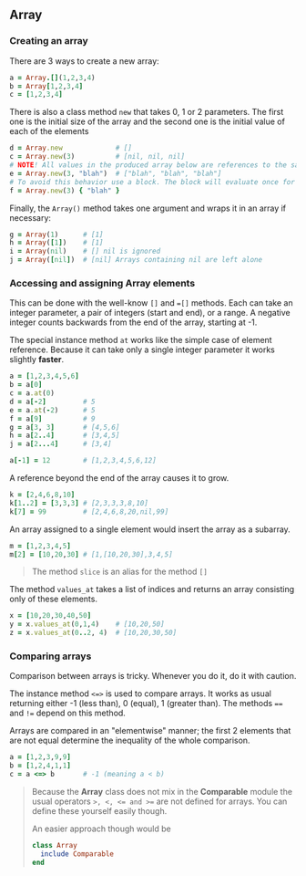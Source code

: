 ## Array

### Creating an array

There are 3 ways to create a new array:

```ruby
a = Array.[](1,2,3,4)
b = Array[1,2,3,4]
c = [1,2,3,4]
```

There is also a class method `new` that takes 0, 1 or 2
parameters. The first one is the initial size of the array and the 
second one is the initial value of each of the elements

````ruby
d = Array.new             # []
c = Array.new(3)          # [nil, nil, nil]
# NOTE! All values in the produced array below are references to the same object
e = Array.new(3, "blah")  # ["blah", "blah", "blah"]
# To avoid this behavior use a block. The block will evaluate once for each element
f = Array.new(3) { "blah" }
````

Finally, the `Array()` method takes one argument and wraps it in an array
if necessary:
````ruby
g = Array(1)      # [1]
h = Array([1])    # [1]
i = Array(nil)    # [] nil is ignored
j = Array([nil])  # [nil] Arrays containing nil are left alone
````

### Accessing and assigning Array elements

This can be done with the well-know `[]` and `=[]` methods. Each can take 
an integer parameter, a pair of integers (start and end), or a range.
A negative integer counts backwards from the end of the array, starting at -1.

The special instance method `at` works like the simple case of element
reference. Because it can take only a single integer parameter it works 
slightly **faster**.

````ruby
a = [1,2,3,4,5,6]
b = a[0]
c = a.at(0)
d = a[-2]         # 5
e = a.at(-2)      # 5
f = a[9]          # 9
g = a[3, 3]       # [4,5,6]
h = a[2..4]       # [3,4,5]
j = a[2...4]      # [3,4]

a[-1] = 12        # [1,2,3,4,5,6,12]
````

A reference beyond the end of the array causes it to grow.

````ruby
k = [2,4,6,8,10]
k[1..2] = [3,3,3] # [2,3,3,3,8,10]
k[7] = 99         # [2,4,6,8,20,nil,99]
````

An array assigned to a single element would insert the array as a 
subarray.

````ruby
m = [1,2,3,4,5]
m[2] = [10,20,30] # [1,[10,20,30],3,4,5]
````

> The method `slice` is an alias for the method `[]`

The method `values_at` takes a list of indices and returns an array
consisting only of these elements.

```ruby
x = [10,20,30,40,50]
y = x.values_at(0,1,4)    # [10,20,50]
z = x.values_at(0..2, 4)  # [10,20,30,50]
```

### Comparing arrays

Comparison between arrays is tricky. Whenever you do it, do it with caution.

The instance method `<=>` is used to compare arrays.
It works as usual returning either -1 (less than), 0 (equal), 1 (greater than).
The methods `==` and `!=` depend on this method.

Arrays are compared in an "elementwise" manner; the first 2 elements
that are not equal determine the inequality of the whole comparison.

```ruby
a = [1,2,3,9,9] 
b = [1,2,4,1,1]
c = a <=> b       # -1 (meaning a < b) 
```


> Because the **Array** class does not mix in the **Comparable** module
> the usual operators `>, <, <= and >=` are not defined for arrays. You 
> can define these yourself easily though. 
> 
> An easier approach though would be 
> ```ruby
> class Array
>   include Comparable
> end
> ```
